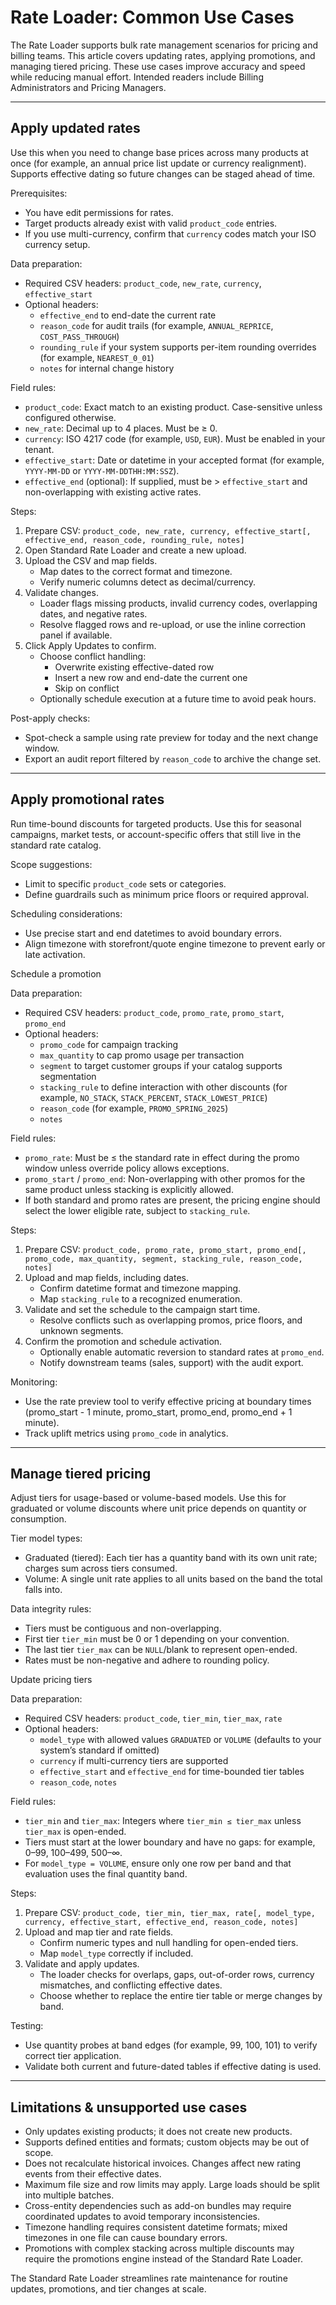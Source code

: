 # Rate Loader: Common Use Cases

The Rate Loader supports bulk rate management scenarios for pricing and billing teams. This article covers updating rates, applying promotions, and managing tiered pricing. These use cases improve accuracy and speed while reducing manual effort. Intended readers include Billing Administrators and Pricing Managers.

---

## Apply updated rates

Use this when you need to change base prices across many products at once (for example, an annual price list update or currency realignment). Supports effective dating so future changes can be staged ahead of time.

Prerequisites:
- You have edit permissions for rates.
- Target products already exist with valid `product_code` entries.
- If you use multi-currency, confirm that `currency` codes match your ISO currency setup.

Data preparation:
- Required CSV headers: `product_code`, `new_rate`, `currency`, `effective_start`
- Optional headers:
  - `effective_end` to end-date the current rate
  - `reason_code` for audit trails (for example, `ANNUAL_REPRICE`, `COST_PASS_THROUGH`)
  - `rounding_rule` if your system supports per-item rounding overrides (for example, `NEAREST_0_01`)
  - `notes` for internal change history

Field rules:
- `product_code`: Exact match to an existing product. Case-sensitive unless configured otherwise.
- `new_rate`: Decimal up to 4 places. Must be ≥ 0.
- `currency`: ISO 4217 code (for example, `USD`, `EUR`). Must be enabled in your tenant.
- `effective_start`: Date or datetime in your accepted format (for example, `YYYY-MM-DD` or `YYYY-MM-DDTHH:MM:SSZ`).
- `effective_end` (optional): If supplied, must be > `effective_start` and non-overlapping with existing active rates.

Steps:
1. Prepare CSV: `product_code, new_rate, currency, effective_start[, effective_end, reason_code, rounding_rule, notes]`
2. Open Standard Rate Loader and create a new upload.
3. Upload the CSV and map fields.
   - Map dates to the correct format and timezone.
   - Verify numeric columns detect as decimal/currency.
4. Validate changes.
   - Loader flags missing products, invalid currency codes, overlapping dates, and negative rates.
   - Resolve flagged rows and re-upload, or use the inline correction panel if available.
5. Click Apply Updates to confirm.
   - Choose conflict handling:
     - Overwrite existing effective-dated row
     - Insert a new row and end-date the current one
     - Skip on conflict
   - Optionally schedule execution at a future time to avoid peak hours.

Post-apply checks:
- Spot-check a sample using rate preview for today and the next change window.
- Export an audit report filtered by `reason_code` to archive the change set.

---

## Apply promotional rates

Run time-bound discounts for targeted products. Use this for seasonal campaigns, market tests, or account-specific offers that still live in the standard rate catalog.

Scope suggestions:
- Limit to specific `product_code` sets or categories.
- Define guardrails such as minimum price floors or required approval.

Scheduling considerations:
- Use precise start and end datetimes to avoid boundary errors.
- Align timezone with storefront/quote engine timezone to prevent early or late activation.

Schedule a promotion

Data preparation:
- Required CSV headers: `product_code`, `promo_rate`, `promo_start`, `promo_end`
- Optional headers:
  - `promo_code` for campaign tracking
  - `max_quantity` to cap promo usage per transaction
  - `segment` to target customer groups if your catalog supports segmentation
  - `stacking_rule` to define interaction with other discounts (for example, `NO_STACK`, `STACK_PERCENT`, `STACK_LOWEST_PRICE`)
  - `reason_code` (for example, `PROMO_SPRING_2025`)
  - `notes`

Field rules:
- `promo_rate`: Must be ≤ the standard rate in effect during the promo window unless override policy allows exceptions.
- `promo_start` / `promo_end`: Non-overlapping with other promos for the same product unless stacking is explicitly allowed.
- If both standard and promo rates are present, the pricing engine should select the lower eligible rate, subject to `stacking_rule`.

Steps:
1. Prepare CSV: `product_code, promo_rate, promo_start, promo_end[, promo_code, max_quantity, segment, stacking_rule, reason_code, notes]`
2. Upload and map fields, including dates.
   - Confirm datetime format and timezone mapping.
   - Map `stacking_rule` to a recognized enumeration.
3. Validate and set the schedule to the campaign start time.
   - Resolve conflicts such as overlapping promos, price floors, and unknown segments.
4. Confirm the promotion and schedule activation.
   - Optionally enable automatic reversion to standard rates at `promo_end`.
   - Notify downstream teams (sales, support) with the audit export.

Monitoring:
- Use the rate preview tool to verify effective pricing at boundary times \(promo_start - 1 minute, promo_start, promo_end, promo_end + 1 minute\).
- Track uplift metrics using `promo_code` in analytics.

---

## Manage tiered pricing

Adjust tiers for usage-based or volume-based models. Use this for graduated or volume discounts where unit price depends on quantity or consumption.

Tier model types:
- Graduated (tiered): Each tier has a quantity band with its own unit rate; charges sum across tiers consumed.
- Volume: A single unit rate applies to all units based on the band the total falls into.

Data integrity rules:
- Tiers must be contiguous and non-overlapping.
- First tier `tier_min` must be 0 or 1 depending on your convention.
- The last tier `tier_max` can be `NULL`/blank to represent open-ended.
- Rates must be non-negative and adhere to rounding policy.

Update pricing tiers

Data preparation:
- Required CSV headers: `product_code`, `tier_min`, `tier_max`, `rate`
- Optional headers:
  - `model_type` with allowed values `GRADUATED` or `VOLUME` (defaults to your system’s standard if omitted)
  - `currency` if multi-currency tiers are supported
  - `effective_start` and `effective_end` for time-bounded tier tables
  - `reason_code`, `notes`

Field rules:
- `tier_min` and `tier_max`: Integers where `tier_min ≤ tier_max` unless `tier_max` is open-ended.
- Tiers must start at the lower boundary and have no gaps: for example, 0–99, 100–499, 500–∞.
- For `model_type = VOLUME`, ensure only one row per band and that evaluation uses the final quantity band.

Steps:
1. Prepare CSV: `product_code, tier_min, tier_max, rate[, model_type, currency, effective_start, effective_end, reason_code, notes]`
2. Upload and map tier and rate fields.
   - Confirm numeric types and null handling for open-ended tiers.
   - Map `model_type` correctly if included.
3. Validate and apply updates.
   - The loader checks for overlaps, gaps, out-of-order rows, currency mismatches, and conflicting effective dates.
   - Choose whether to replace the entire tier table or merge changes by band.

Testing:
- Use quantity probes at band edges \(for example, 99, 100, 101\) to verify correct tier application.
- Validate both current and future-dated tables if effective dating is used.

---

## Limitations & unsupported use cases

- Only updates existing products; it does not create new products.
- Supports defined entities and formats; custom objects may be out of scope.
- Does not recalculate historical invoices. Changes affect new rating events from their effective dates.
- Maximum file size and row limits may apply. Large loads should be split into multiple batches.
- Cross-entity dependencies such as add-on bundles may require coordinated updates to avoid temporary inconsistencies.
- Timezone handling requires consistent datetime formats; mixed timezones in one file can cause boundary errors.
- Promotions with complex stacking across multiple discounts may require the promotions engine instead of the Standard Rate Loader.

The Standard Rate Loader streamlines rate maintenance for routine updates, promotions, and tier changes at scale.

